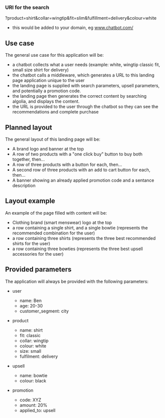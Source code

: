 

### URI for the search

?product=shirt&collar=wingtip&fit=slim&fulfillment=delivery&colour=white

- this would be added to your domain, eg www.chatbot.com/



## Use case
The general use case for this application will be:
- a chatbot collects what a user needs (example: white, wingtip classic fit, small size shirt for delivery)
- the chatbot calls a middleware, which generates a URL to this landing page application unique to the user
- the landing page is supplied with search parameters, upsell parameters, and potentially a promotion code.
- the landing page then generates the correct content by searching algolia, and displays the content.
- the URL is provided to the user through the chatbot so they can see the recommendations and complete purchase



## Planned layout
The general layout of this landing page will be:
- A brand logo and banner at the top
- A row of two products with a "one click buy" button to buy both together, then...
- A row of three products with a button for each, then...
- A second row of three products with an add to cart button for each, then...
- A banner showing an already applied promotion code and a sentance description

## Layout example
An example of the page filled with content will be:
- Clothing brand (smart menswear) logo at the top
- a row containing a single shirt, and a single bowtie (represents the recommended combination for the user)
- a row containing three shirts (represents the three best recommended shirts for the user)
- a row containing three bowties (represents the three best upsell accessories for the user)

## Provided parameters
The application will always be provided with the following parameters:

- user
    - name: Ben
    - age: 20-30
    - customer_segment: city

- product
    - name: shirt
    - fit: classic
    - collar: wingtip
    - colour: white
    - size: small
    - fulfilment: delivery

- upsell
    - name: bowtie
    - colour: black

- promotion
    - code: XYZ
    - amount: 20%
    - applied_to: upsell 
